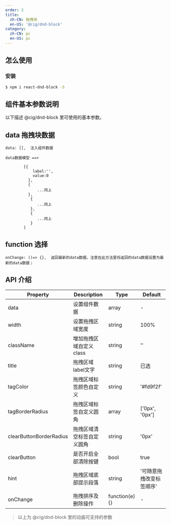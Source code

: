 ```yaml
---
order: 2
title:
  zh-CN: 拖拽块
  en-US: '@cig/dnd-block'
category:
  zh-CN: pc
  en-US: pc
---
```


## 怎么使用

### 安装

```bash
$ npm i react-dnd-block -S
```

## 组件基本参数说明

以下描述 @cig/dnd-block 里可使用的基本参数。


## data 拖拽块数据

    data: [],  注入组件数据
    
    data数据模型 ==>
    
            [{
                label:'',
                value:0
              },
              {
                  ...同上
              },
               {
                  ...同上
               },
               {
                  ...同上
               }
            ]
    
## function 选择

    onChange: ()=> {},  返回最新的data数据，注意在此方法里将返回的data数据设置为最新的data数据；

## API 介绍

| Property | Description | Type | Default |
| --- | --- | --- | --- |
| data | 设置组件数据 | array | - |
| width | 设置拖拽区域宽度 | string | 100% |
| className | 增加拖拽区域自定义class | string | '' |
| title | 拖拽区域label文字 | string | 已选 |
| tagColor | 拖拽区域标签颜色自定义 | string | '#fd9f2f' |
| tagBorderRadius | 拖拽区域标签自定义圆角 | array | ['0px', '0px'] |
| clearButtonBorderRadius | 拖拽区域清空标签自定义圆角 | string | '0px' |
| clearButton | 是否开启全部清除按键 | bool | true |
| hint | 拖拽区域底部提示段落 | string | '可随意拖拽改变标签顺序' |
| onChange | 拖拽排序及删除操作 | function(e){} | - |


> 以上为 @cig/dnd-block 里的动画可支持的参数
